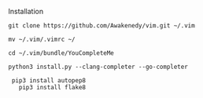 
Installation

	git clone https://github.com/Awakenedy/vim.git ~/.vim

	mv ~/.vim/.vimrc ~/

	cd ~/.vim/bundle/YouCompleteMe

	python3 install.py --clang-completer --go-completer

	 pip3 install autopep8
       pip3 install flake8 

